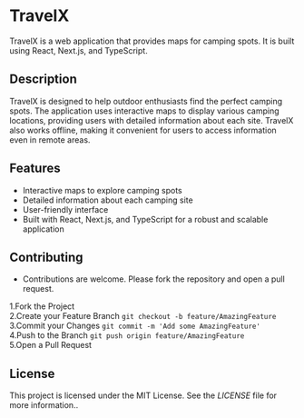 # TravelX

TravelX is a web application that provides maps for camping spots. It is built using React, Next.js, and TypeScript.


## Description

TravelX is designed to help outdoor enthusiasts find the perfect camping spots. The application uses interactive maps to display various camping locations, providing users with detailed information about each site. TravelX also works offline, making it convenient for users to access information even in remote areas.

## Features

- Interactive maps to explore camping spots
- Detailed information about each camping site
- User-friendly interface
- Built with React, Next.js, and TypeScript for a robust and scalable application

## Contributing

- Contributions are welcome. Please fork the repository and open a pull request.

1.Fork the Project <br>
2.Create your Feature Branch ```git checkout -b feature/AmazingFeature``` <br>
3.Commit your Changes ```git commit -m 'Add some AmazingFeature'``` <br>
4.Push to the Branch ```git push origin feature/AmazingFeature``` <br>
5.Open a Pull Request

## License

This project is licensed under the MIT License. See the *LICENSE* file for more information..
   
